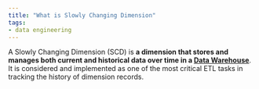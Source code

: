 ```yaml
---
title: "What is Slowly Changing Dimension"
tags:
- data engineering
---
```

A Slowly Changing Dimension (SCD) is **a dimension that stores and manages both current and historical data over time in a [Data Warehouse](term/Data%20Warehouse.md)**. It is considered and implemented as one of the most critical ETL tasks in tracking the history of dimension records.